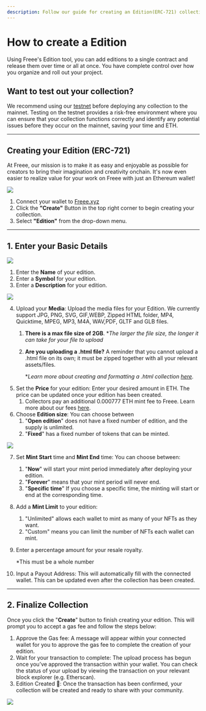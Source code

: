 ```yaml
---
description: Follow our guide for creating an Edition(ERC-721) collection on Freee.
---
```


# How to create a Edition

Using Freee's Edition tool, you can add editions to a single contract and release them over time or all at once. You have complete control over how you organize and roll out your project.

## Want to test out your collection?

We recommend using our [testnet](https://testnet.freee.xyz) before deploying any collection to the mainnet. Testing on the testnet provides a risk-free environment where you can ensure that your collection functions correctly and identify any potential issues before they occur on the mainnet, saving your time and ETH.

***

## Creating your Edition (ERC-721)

At Freee, our mission is to make it as easy and enjoyable as possible for creators to bring their imagination and creativity onchain. It's now even easier to realize value for your work on Freee with just an Ethereum wallet!

![](../../imgs/singl-edition\_1.gif)

1. Connect your wallet to [Freee.xyz](https://freee.xyz/)
2. Click the **"Create"** Button in the top right corner to begin creating your collection.
3. Select **"Edition"** from the drop-down menu.

***

## 1. Enter your Basic Details

![](../../imgs/single-edition\_2.png)

1. Enter the **Name** of your edition.
2. Enter a **Symbol** for your edition.
3. Enter a **Description** for your edition.

![](../../imgs/single-edition\_3.png)

4. Upload your **Media**: Upload the media files for your Edition. We currently support JPG, PNG, SVG, GIF,WEBP, Zipped HTML folder, MP4, Quicktime, MPEG, MP3, M4A, WAV,PDF, GLTF and GLB files.
   1. **There is a max file size of 2GB**. \*_The larger the file size, the longer it can take for your file to upload_
   2.  **Are you uploading a .html file?** A reminder that you cannot upload a .html file on its own; it must be zipped together with all your relevant assets/files.

       \*_Learn more about creating and formatting a .html collection_ [_here_](../freee-create-faqs/how-to-format-and-upload-an-html-file-for-your-collection.md)_._
5. Set the **Price** for your edition: Enter your desired amount in ETH. The price can be updated once your edition has been created.
   1. Collectors pay an additional 0.000777 ETH mint fee to Freee. Learn more about our fees [here](<../../FREEE Mint & Collect Fees.md>).
6. Choose **Edition size**: You can choose between
   1. "**Open edition**" does not have a fixed number of edition, and the supply is unlimited.
   2. "**Fixed**" has a fixed number of tokens that can be minted.

![](../../imgs/single-edition\_4.png)

7. Set **Mint Start** time and **Mint End** time: You can choose between:
   1. "**Now**" will start your mint period immediately after deploying your edition.
   2. "**Forever**" means that your mint period will never end.
   3. "**Specific time**" If you choose a specific time, the minting will start or end at the corresponding time.
8. Add a **Mint Limit** to your edition:
   1. "Unlimited" allows each wallet to mint as many of your NFTs as they want.
   2. "Custom" means you can limit the number of NFTs each wallet can mint.
9.  Enter a percentage amount for your resale royalty.

    \*This must be a whole number
10. Input a Payout Address: This will automatically fill with the connected wallet. This can be updated even after the collection has been created.

***

## 2. Finalize Collection

Once you click the "**Create**" button to finish creating your edition. This will prompt you to accept a gas fee and follow the steps below:

1. Approve the Gas fee: A message will appear within your connected wallet for you to approve the gas fee to complete the creation of your edition.
2. Wait for your transaction to complete: The upload process has begun once you’ve approved the transaction within your wallet. You can check the status of your upload by viewing the transaction on your relevant block explorer (e.g. Etherscan).
3. Edition Created 🎉: Once the transaction has been confirmed, your collection will be created and ready to share with your community.

![](../../imgs/single-edition\_5.jpg)

